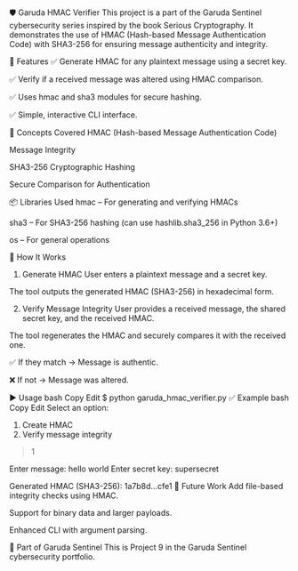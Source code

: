 🛡️ Garuda HMAC Verifier
This project is a part of the Garuda Sentinel cybersecurity series inspired by the book Serious Cryptography. It demonstrates the use of HMAC (Hash-based Message Authentication Code) with SHA3-256 for ensuring message authenticity and integrity.

📌 Features
✅ Generate HMAC for any plaintext message using a secret key.

✅ Verify if a received message was altered using HMAC comparison.

✅ Uses hmac and sha3 modules for secure hashing.

✅ Simple, interactive CLI interface.

🧠 Concepts Covered
HMAC (Hash-based Message Authentication Code)

Message Integrity

SHA3-256 Cryptographic Hashing

Secure Comparison for Authentication

📦 Libraries Used
hmac – For generating and verifying HMACs

sha3 – For SHA3-256 hashing (can use hashlib.sha3_256 in Python 3.6+)

os – For general operations

🧪 How It Works
1. Generate HMAC
User enters a plaintext message and a secret key.

The tool outputs the generated HMAC (SHA3-256) in hexadecimal form.

2. Verify Message Integrity
User provides a received message, the shared secret key, and the received HMAC.

The tool regenerates the HMAC and securely compares it with the received one.

✅ If they match → Message is authentic.

❌ If not → Message was altered.

▶️ Usage
bash
Copy
Edit
$ python garuda_hmac_verifier.py
✅ Example
bash
Copy
Edit
Select an option:
1. Create HMAC
2. Verify message integrity
> 1

Enter message: hello world
Enter secret key: supersecret

Generated HMAC (SHA3-256):
1a7b8d...cfe1
🔐 Future Work
Add file-based integrity checks using HMAC.

Support for binary data and larger payloads.

Enhanced CLI with argument parsing.

📁 Part of Garuda Sentinel
This is Project 9 in the Garuda Sentinel cybersecurity portfolio.
